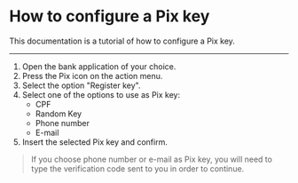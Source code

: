 # How to configure a Pix key

This documentation is a tutorial of how to configure a Pix key.

----------------------------------------

1. Open the bank application of your choice.
2. Press the Pix icon on the action menu.
3. Select the option "Register key".
4. Select one of the options to use as Pix key:
   * CPF
   * Random Key
   * Phone number
   * E-mail
5. Insert the selected Pix key and confirm.
> If you choose phone number or e-mail as Pix key, you will need to type the verification code sent to you in order to continue.
